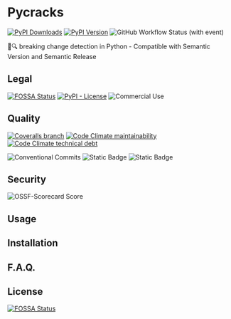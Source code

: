 # Pycracks

[![PyPI Downloads](https://img.shields.io/pypi/dm/pycracks?style=for-the-badge&label=Installations&color=steelblue&logo=pypi)](https://pypistats.org/packages/pycracks)
[![PyPI Version](https://img.shields.io/pypi/v/pycracks?style=for-the-badge&logo=pypi)](https://pypi.org/project/PyCracks/)
![GitHub Workflow Status (with event)](https://img.shields.io/github/actions/workflow/status/elc/pycracks/test.yml?style=for-the-badge&logo=githubactions&label=CICD)

💢🔍 breaking change detection in Python - Compatible with Semantic Version and Semantic Release

## Legal

[![FOSSA Status](https://img.shields.io/badge/LICENSE%20SCAN-PASSING-CD2956?style=for-the-badge&logo=fossa)](https://app.fossa.com/projects/git%2Bgithub.com%2FELC%2Fpycracks)
[![PyPI - License](https://img.shields.io/pypi/l/pycracks?style=for-the-badge&logo=opensourceinitiative)](./LICENSE)
![Commercial Use](https://img.shields.io/badge/Comercial_Use-%E2%9C%93-brightgreen?style=for-the-badge)


## Quality

[![Coveralls branch](https://img.shields.io/coverallsCoverage/github/ELC/pycracks?branch=master&style=for-the-badge&logo=coveralls)](https://coveralls.io/github/ELC/pycracks)
[![Code Climate maintainability](https://img.shields.io/codeclimate/maintainability/ELC/pycracks?style=for-the-badge&logo=codeclimate)](https://codeclimate.com/github/ELC/pycracks)
[![Code Climate technical debt](https://img.shields.io/codeclimate/tech-debt/ELC/pycracks?style=for-the-badge&logo=codeclimate)](https://codeclimate.com/github/ELC/pycracks)

![Conventional Commits](https://img.shields.io/badge/Conventional_Commits-%E2%9C%93-brightgreen?style=for-the-badge&logo=conventionalcommits)
![Static Badge](https://img.shields.io/badge/Pre--Commit-%E2%9C%93-brightgreen?style=for-the-badge&logo=precommit)
![Static Badge](https://img.shields.io/badge/Format-Black-brightgreen?style=for-the-badge&color=black)

## Security

![OSSF-Scorecard Score](https://img.shields.io/ossf-scorecard/github.com/ELC/pycracks?style=for-the-badge&label=OpenSSF%20Score)




## Usage

## Installation

## F.A.Q.

## License

[![FOSSA Status](https://app.fossa.com/api/projects/git%2Bgithub.com%2FELC%2Fpycracks.svg?type=large)](https://app.fossa.com/projects/git%2Bgithub.com%2FELC%2Fpycracks)
